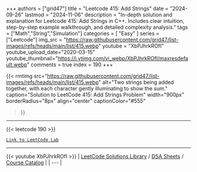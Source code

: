 
+++
authors = ["grid47"]
title = "Leetcode 415: Add Strings"
date = "2024-09-26"
lastmod = "2024-11-06"
description = "In-depth solution and explanation for Leetcode 415: Add Strings in C++. Includes clear intuition, step-by-step example walkthrough, and detailed complexity analysis."
tags = ["Math","String","Simulation"]
categories = [
    "Easy"
]
series = ["Leetcode"]
img_src = "https://raw.githubusercontent.com/grid47/list-images/refs/heads/main/list/415.webp"
youtube = "XbPJhrkROfI"
youtube_upload_date="2020-03-15"
youtube_thumbnail="https://i.ytimg.com/vi_webp/XbPJhrkROfI/maxresdefault.webp"
comments = true
index = 190
+++


{{< rmtimg 
    src="https://raw.githubusercontent.com/grid47/list-images/refs/heads/main/list/415.webp" 
    alt="Two strings being added together, with each character gently illuminating to show the sum."
    caption="Solution to LeetCode 415: Add Strings Problem"
    width="900px"
    borderRadius="8px"
    align="center" 
    captionColor="#555"
>}}
---
{{< leetcode 190 >}}

[`Link to LeetCode Lab`](https://leetcode.com/problems/add-strings/description/)

---
{{< youtube XbPJhrkROfI >}}
| [LeetCode Solutions Library](https://grid47.xyz/leetcode/) / [DSA Sheets](https://grid47.xyz/sheets/) / [Course Catalog](https://grid47.xyz/courses/) |
| --- |
